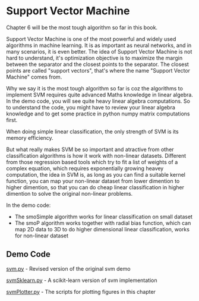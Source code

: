 # Support Vector Machine

Chapter 6 will be the most tough algorithm so far in this book.

Support Vector Machine is one of the most powerful and widely used algorithms in machine learning. It is as important as neural networks, and in many scenarios, it is even better. The idea of Support Vector Machine is not hard to understand, it's optimization objective is to maximize the margin between the separator and the closest points to the separator. The closest points are called "support vectors", that's where the name "Support Vector Machine" comes from.

Why we say it is the most tough algorithm so far is coz the algorithms to implement SVM requires quite advanced Maths knowledge in linear algebra. In the demo code, you will see quite heavy linear algebra computations. So to understand the code, you might have to review your linear algebra knowledge and to get some practice in python numpy matrix computations first.

When doing simple linear classification, the only strength of SVM is its memory efficiency.

But what really makes SVM be so important and atractive from other classification algorithms is how it work with non-linear datasets. Different from those regression based tools which try to fit a list of weights of a complex equation, which requires exponentially growing heavey computation, the idea in SVM is, as long as you can find a suitable kernel function, you can map your non-linear dataset from lower dimention to higher dimention, so that you can do cheap linear classification in higher dimention to solve the original non-linear problems.

In the demo code:
- The smoSimple algorithm works for linear classification on small dataset
- The smoP algorithm works together with radial bias function, which can map 2D data to 3D to do higher dimensional linear classification, works for non-linear dataset

## Demo Code

[svm.py](svm.py) - Revised version of the original svm demo

[svmSklearn.py](svmSklearn.py) - A scikit-learn version of svm implementation

[svmPlotter.py](svmPlotter.py) - The scripts for plotting figures in this chapter
